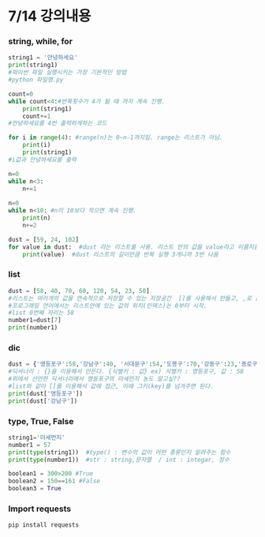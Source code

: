 # 7/14 강의내용

 ### string, while, for

```python
string1 = '안녕하세요'
print(string1)
#파이썬 파일 실행시키는 가장 기본적인 방법
#python 파일명.py

count=0
while count<4:#반복횟수가 4가 될 때 까지 계속 진행.
    print(string1)
    count+=1
#안녕하세요를 4번 출력하게하는 코드

for i in range(4): #range(n)는 0~n-1까지임. range는 리스트가 아님. 
    print(i)
    print(string1)
#i값과 안녕하세요를 출력
```

```python
n=0
while n<3:
    n+=1
    
n=0
while n<10: #n이 10보다 작으면 계속 진행.
    print(n)
    n+=2
```

```python
dust = [59, 24, 102]
for value in dust:  #dust 라는 리스트를 사용. 리스트 안의 값을 value라고 이름지음
    print(value)  #dust 리스트의 길이만큼 반복 실행 3개니까 3번 나옴
```

### list

```python
dust = [58, 40, 70, 60, 120, 54, 23, 50]
#리스트는 여러개의 값을 연속적으로 저장할 수 있는 저장공간  []를 사용해서 만들고, ,로 값을 분리
#프로그래밍 언어에서는 리스트안에 있는 값의 위치(인덱스)는 0부터 시작.
#list 0번째 자리는 58
number1=dust[7]
print(number1)
```

### dic

```python
dust = {'영등포구':58,'강남구':40, '서대문구':54,'도봉구':70,'강동구':23,'종로구':50}
#딕셔너리 : {}을 이용해서 만든다. {식별키 : 값} ex) 식별키 : 영등포구, 값 : 58
#위에서 선언한 딕셔너리에서 영등포구의 미세먼지 농도 알고싶??
#list와 같이 []를 이용해서 값에 접근, 이때 그키(key)를 넘겨주면 된다.
print(dust['영등포구'])
print(dust['강남구'])
```

### type, True, False

```python
string1='미세먼지'
number1 = 57
print(type(string1))  #type() : 변수의 값이 어떤 종류인지 알려주는 함수
print(type(number1))  #str : string,문자열  / int : integar, 정수

boolean1 = 300>200 #True
boolean2 = 150==161 #False
boolean3 = True
```

### Import requests

```python
pip install requests

```



